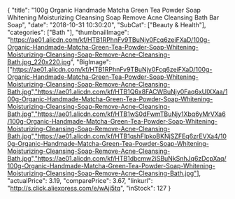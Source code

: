 {
	"title": "100g Organic Handmade Matcha Green Tea Powder Soap Whitening Moisturizing Cleansing Soap Remove Acne Cleansing Bath Bar Soap",
	"date": "2018-10-31 10:30:20",
	"SubCat": ["Beauty & Health"],
	"categories": ["Bath "],
	"thumbnailImage": "https://ae01.alicdn.com/kf/HTB1RPhnFv9TBuNjy0Fcq6zeiFXaD/100g-Organic-Handmade-Matcha-Green-Tea-Powder-Soap-Whitening-Moisturizing-Cleansing-Soap-Remove-Acne-Cleansing-Bath.jpg_220x220.jpg",
	"BigImage": ["https://ae01.alicdn.com/kf/HTB1RPhnFv9TBuNjy0Fcq6zeiFXaD/100g-Organic-Handmade-Matcha-Green-Tea-Powder-Soap-Whitening-Moisturizing-Cleansing-Soap-Remove-Acne-Cleansing-Bath.jpg","https://ae01.alicdn.com/kf/HTB1Q6x8FACWBuNjy0Faq6xUlXXaa/100g-Organic-Handmade-Matcha-Green-Tea-Powder-Soap-Whitening-Moisturizing-Cleansing-Soap-Remove-Acne-Cleansing-Bath.jpg","https://ae01.alicdn.com/kf/HTB1wS0dFwmTBuNjy1Xbq6yMrVXa6/100g-Organic-Handmade-Matcha-Green-Tea-Powder-Soap-Whitening-Moisturizing-Cleansing-Soap-Remove-Acne-Cleansing-Bath.jpg","https://ae01.alicdn.com/kf/HTB1qshFlpkoBKNjSZFEq6zrEVXa4/100g-Organic-Handmade-Matcha-Green-Tea-Powder-Soap-Whitening-Moisturizing-Cleansing-Soap-Remove-Acne-Cleansing-Bath.jpg","https://ae01.alicdn.com/kf/HTB1dbcmw2iSBuNkSnhJq6zDcpXaq/100g-Organic-Handmade-Matcha-Green-Tea-Powder-Soap-Whitening-Moisturizing-Cleansing-Soap-Remove-Acne-Cleansing-Bath.jpg"],
	"actualPrice": 3.19,
	"comparePrice": 3.67,
	"linkurl": "http://s.click.aliexpress.com/e/wAji5tq",
	"inStock": 127
}
